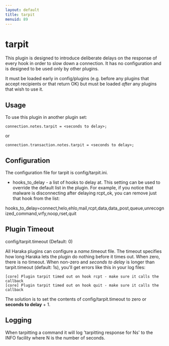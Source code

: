 ```yaml
---
layout: default
title: tarpit
menuid: 89
---
```

tarpit
======

This plugin is designed to introduce deliberate delays on the response
of every hook in order to slow down a connection.  It has no
configuration and is designed to be used only by other plugins.

It must be loaded early in config/plugins (e.g. before any plugins
that accept recipients or that return OK) but must be loaded *after*
any plugins that wish to use it.


Usage
--------------
To use this plugin in another plugin set:

    connection.notes.tarpit = <seconds to delay>;

or

    connection.transaction.notes.tarpit = <seconds to delay>;


Configuration
--------------

The configuration file for tarpit is config/tarpit.ini.

* hooks\_to\_delay - a list of hooks to delay at. This setting can be used to
  override the default list in the plugin. For example, if you notice that
  malware is disconnecting after delaying rcpt\_ok, you can remove just that
  hook from the list:

hooks\_to\_delay=connect,helo,ehlo,mail,rcpt,data,data\_post,queue,unrecognized\_command,vrfy,noop,rset,quit


Plugin Timeout
--------------

config/tarpit.timeout (Default: 0)

All Haraka plugins can configure a *name*.timeout file. The timeout specifies
how long Haraka lets the plugin do nothing before it times out. When zero,
there is no timeout. When non-zero and *seconds to delay* is longer than
tarpit.timeout (default: 1s), you'll get errors like this in your log files:

    [core] Plugin tarpit timed out on hook rcpt - make sure it calls the callback
    [core] Plugin tarpit timed out on hook quit - make sure it calls the callback

The solution is to set the contents of config/tarpit.timeout to zero or
**seconds to delay** + 1.


Logging
--------------
When tarpitting a command it will log 'tarpitting response for Ns' to
the INFO facility where N is the number of seconds.


